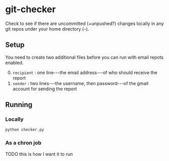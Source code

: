 # git-checker
Check to see if there are uncommitted (+unpushed?) changes locally in any git repos under your home directory (`~`).

## Setup
You need to create two additional files before you can run with email repots enabled.

0. `recipient` : one line---the email address---of who should receive the report
0. `sender` : two lines---the username, then password---of the gmail account for sending the report

## Running

### Locally
```bash
python checker.py
```

### As a chron job
TODO this is how I want it to run
